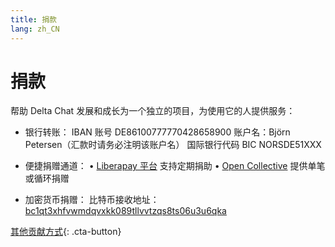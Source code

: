 ```yaml
---
title: 捐款
lang: zh_CN
---
```


# 捐款

帮助 Delta Chat 发展和成长为一个独立的项目，为使用它的人提供服务：

- 银行转账：
IBAN 账号 DE86100777770428658900
账户名：Björn Petersen（汇款时请务必注明该账户名）
国际银行代码 BIC NORSDE51XXX

- 便捷捐赠通道：
• [Liberapay 平台](https://liberapay.com/delta.chat/) 支持定期捐助
• [Open Collective](https://opencollective.com/delta-chat/donate) 提供单笔或循环捐赠

- 加密货币捐赠：
比特币接收地址：[bc1qt3xhfvwmdqvxkk089tllvvtzqs8ts06u3u6qka](bitcoin:bc1qt3xhfvwmdqvxkk089tllvvtzqs8ts06u3u6qka)

[其他贡献方式](contribute){: .cta-button}
